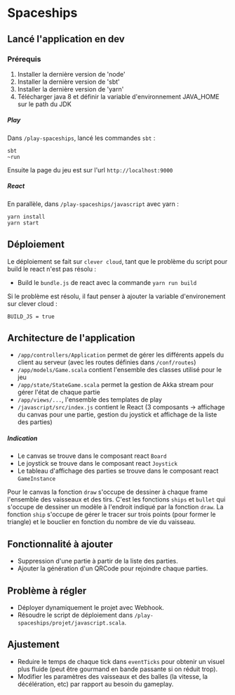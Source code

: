 # Spaceships

## Lancé l'application en dev

### Prérequis

1. Installer la dernière version de 'node'
2. Installer la dernière version de 'sbt'
3. Installer la dernière version de 'yarn'
4. Télécharger java 8 et définir la variable d'environnement JAVA_HOME sur le path du JDK

##### Play
Dans `/play-spaceships`, lancé les commandes `sbt` :
```
sbt
~run
```

Ensuite la page du jeu est sur l'url `http://localhost:9000`

##### React
En parallèle, dans `/play-spaceships/javascript` avec yarn :
```
yarn install
yarn start
```

## Déploiement
Le déploiement se fait sur `clever cloud`, tant que le problème du script pour build le react n'est pas résolu :
* Build le `bundle.js` de react avec la commande ```yarn run build```

Si le problème est résolu, il faut penser à ajouter la variable d'environement sur clever cloud :
```
BUILD_JS = true
```

## Architecture de l'application
* `/app/controllers/Application` permet de gérer les différents appels du client au serveur (avec les routes définies dans `/conf/routes`)
* `/app/models/Game.scala` contient l'ensemble des classes utilisé pour le jeu
* `/app/state/StateGame.scala` permet la gestion de Akka stream pour gérer l'état de chaque partie
* `/app/views/...`, l'ensemble des templates de play
* `/javascript/src/index.js` contient le React (3 composants -> affichage du canvas pour une partie, gestion du joystick et affichage de la liste des parties)

##### Indication
- Le canvas se trouve dans le composant react `Board`
- Le joystick se trouve dans le composant react `Joystick`
- Le tableau d'affichage des parties se trouve dans le composant react `GameInstance`

Pour le canvas la fonction `draw` s'occupe de dessiner à chaque frame l'ensemble des vaisseaux et des tirs. C'est les fonctions `ships` et `bullet` qui s'occupe de dessiner un modèle à l'endroit indiqué par la fonction `draw`. La fonction `ship` s'occupe de gérer le tracer sur trois points (pour former le triangle) et le bouclier en fonction du nombre de vie du vaisseau.

## Fonctionnalité à ajouter
* Suppression d'une partie à partir de la liste des parties.
* Ajouter la génération d'un QRCode pour rejoindre chaque parties.

## Problème à régler
* Déployer dynamiquement le projet avec Webhook.
* Résoudre le script de déploiement dans `/play-spaceships/projet/javascript.scala`.

## Ajustement
* Reduire le temps de chaque tick dans `eventTicks` pour obtenir un visuel plus fluide (peut être gourmand en bande passante si on réduit trop).
* Modifier les paramètres des vaisseaux et des balles (la vitesse, la décélération, etc) par rapport au besoin du gameplay.
